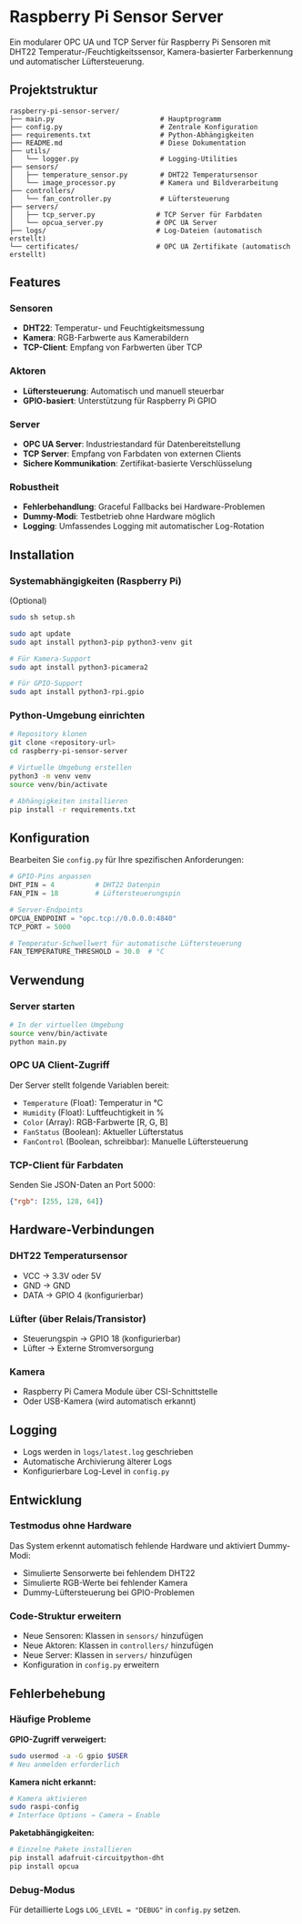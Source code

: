 # Raspberry Pi Sensor Server

Ein modularer OPC UA und TCP Server für Raspberry Pi Sensoren mit DHT22 Temperatur-/Feuchtigkeitssensor,
Kamera-basierter Farberkennung und automatischer Lüftersteuerung.

## Projektstruktur

```
raspberry-pi-sensor-server/
├── main.py                          # Hauptprogramm
├── config.py                        # Zentrale Konfiguration
├── requirements.txt                 # Python-Abhängigkeiten
├── README.md                        # Diese Dokumentation
├── utils/
│   └── logger.py                    # Logging-Utilities
├── sensors/
│   ├── temperature_sensor.py        # DHT22 Temperatursensor
│   └── image_processor.py           # Kamera und Bildverarbeitung
├── controllers/
│   └── fan_controller.py            # Lüftersteuerung
├── servers/
│   ├── tcp_server.py               # TCP Server für Farbdaten
│   └── opcua_server.py             # OPC UA Server
├── logs/                           # Log-Dateien (automatisch erstellt)
└── certificates/                   # OPC UA Zertifikate (automatisch erstellt)
```

## Features

### Sensoren

- **DHT22**: Temperatur- und Feuchtigkeitsmessung
- **Kamera**: RGB-Farbwerte aus Kamerabildern
- **TCP-Client**: Empfang von Farbwerten über TCP

### Aktoren

- **Lüftersteuerung**: Automatisch und manuell steuerbar
- **GPIO-basiert**: Unterstützung für Raspberry Pi GPIO

### Server

- **OPC UA Server**: Industriestandard für Datenbereitstellung
- **TCP Server**: Empfang von Farbdaten von externen Clients
- **Sichere Kommunikation**: Zertifikat-basierte Verschlüsselung

### Robustheit

- **Fehlerbehandlung**: Graceful Fallbacks bei Hardware-Problemen
- **Dummy-Modi**: Testbetrieb ohne Hardware möglich
- **Logging**: Umfassendes Logging mit automatischer Log-Rotation

## Installation

### Systemabhängigkeiten (Raspberry Pi)

(Optional)

```bash
sudo sh setup.sh
```

```bash
sudo apt update
sudo apt install python3-pip python3-venv git

# Für Kamera-Support
sudo apt install python3-picamera2

# Für GPIO-Support
sudo apt install python3-rpi.gpio
```

### Python-Umgebung einrichten

```bash
# Repository klonen
git clone <repository-url>
cd raspberry-pi-sensor-server

# Virtuelle Umgebung erstellen
python3 -m venv venv
source venv/bin/activate

# Abhängigkeiten installieren
pip install -r requirements.txt
```

## Konfiguration

Bearbeiten Sie `config.py` für Ihre spezifischen Anforderungen:

```python
# GPIO-Pins anpassen
DHT_PIN = 4          # DHT22 Datenpin
FAN_PIN = 18         # Lüftersteuerungspin

# Server-Endpoints
OPCUA_ENDPOINT = "opc.tcp://0.0.0.0:4840"
TCP_PORT = 5000

# Temperatur-Schwellwert für automatische Lüftersteuerung
FAN_TEMPERATURE_THRESHOLD = 30.0  # °C
```

## Verwendung

### Server starten

```bash
# In der virtuellen Umgebung
source venv/bin/activate
python main.py
```

### OPC UA Client-Zugriff

Der Server stellt folgende Variablen bereit:

- `Temperature` (Float): Temperatur in °C
- `Humidity` (Float): Luftfeuchtigkeit in %
- `Color` (Array): RGB-Farbwerte [R, G, B]
- `FanStatus` (Boolean): Aktueller Lüfterstatus
- `FanControl` (Boolean, schreibbar): Manuelle Lüftersteuerung

### TCP-Client für Farbdaten

Senden Sie JSON-Daten an Port 5000:

```json
{"rgb": [255, 128, 64]}
```

## Hardware-Verbindungen

### DHT22 Temperatursensor

- VCC → 3.3V oder 5V
- GND → GND
- DATA → GPIO 4 (konfigurierbar)

### Lüfter (über Relais/Transistor)

- Steuerungspin → GPIO 18 (konfigurierbar)
- Lüfter → Externe Stromversorgung

### Kamera

- Raspberry Pi Camera Module über CSI-Schnittstelle
- Oder USB-Kamera (wird automatisch erkannt)

## Logging

- Logs werden in `logs/latest.log` geschrieben
- Automatische Archivierung älterer Logs
- Konfigurierbare Log-Level in `config.py`

## Entwicklung

### Testmodus ohne Hardware

Das System erkennt automatisch fehlende Hardware und aktiviert Dummy-Modi:

- Simulierte Sensorwerte bei fehlendem DHT22
- Simulierte RGB-Werte bei fehlender Kamera
- Dummy-Lüftersteuerung bei GPIO-Problemen

### Code-Struktur erweitern

- Neue Sensoren: Klassen in `sensors/` hinzufügen
- Neue Aktoren: Klassen in `controllers/` hinzufügen
- Neue Server: Klassen in `servers/` hinzufügen
- Konfiguration in `config.py` erweitern

## Fehlerbehebung

### Häufige Probleme

**GPIO-Zugriff verweigert:**

```bash
sudo usermod -a -G gpio $USER
# Neu anmelden erforderlich
```

**Kamera nicht erkannt:**

```bash
# Kamera aktivieren
sudo raspi-config
# Interface Options → Camera → Enable
```

**Paketabhängigkeiten:**

```bash
# Einzelne Pakete installieren
pip install adafruit-circuitpython-dht
pip install opcua
```

### Debug-Modus

Für detaillierte Logs `LOG_LEVEL = "DEBUG"` in `config.py` setzen.